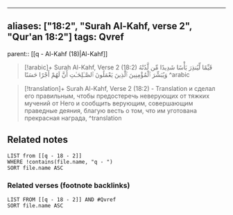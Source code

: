 
---
aliases: ["18:2", "Surah Al-Kahf, verse 2", "Qur'an 18:2"]
tags: Qvref
---

parent:: [[q - Al-Kahf (18)|Al-Kahf]]

> [!arabic]+ Surah Al-Kahf, Verse 2 (18:2)
> <span class="quran-arabic">قَيِّمًا لِّيُنذِرَ بَأْسًا شَدِيدًا مِّن لَّدُنْهُ وَيُبَشِّرَ ٱلْمُؤْمِنِينَ ٱلَّذِينَ يَعْمَلُونَ ٱلصَّـٰلِحَـٰتِ أَنَّ لَهُمْ أَجْرًا حَسَنًا</span>
^arabic

> [!translation]+ Surah Al-Kahf, Verse 2 (18:2) - Translation
> и сделал его правильным, чтобы предостеречь неверующих от тяжких мучений от Него и сообщить верующим, совершающим праведные деяния, благую весть о том, что им уготована прекрасная награда,
^translation



## Related notes
```dataview
LIST from [[q - 18 - 2]]
WHERE !contains(file.name, "q - ")
SORT file.name ASC
```

### Related verses (footnote backlinks)
```dataview
LIST FROM [[q - 18 - 2]] AND #Qvref
SORT file.name ASC
```

